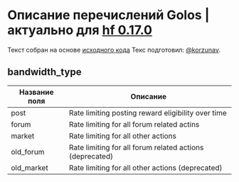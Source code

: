 # Описание перечислений Golos | актуально для [hf 0.17.0](https://github.com/GolosChain/golos/releases/tag/v0.17.0)
Текст собран на основе [исходного кода](https://github.com/GolosChain/golos/tree/master/libraries/chain/include/golos/chain/steem_object_types.hpp)
Текс подготовил: [@korzunav](https://golos.io/@korzunav).
## bandwidth_type
|Название поля|Описание|
|-------------|--------|
|post|Rate limiting posting reward eligibility over time|
|forum|Rate limiting for all forum related actins|
|market|Rate limiting for all other actions|
|old_forum|Rate limiting for all forum related actions (deprecated)|
|old_market|Rate limiting for all other actions (deprecated)|

